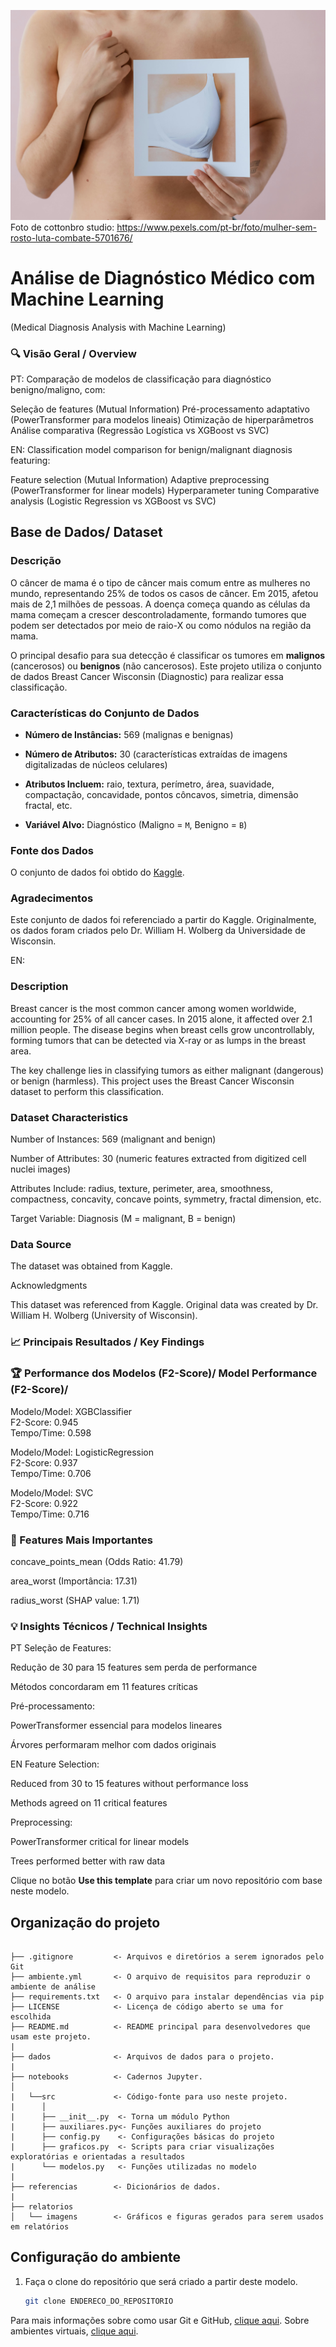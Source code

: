 ![Imagem](relatorios/imagens/pexels-cottonbro-5701676.jpg)
Foto de cottonbro studio: https://www.pexels.com/pt-br/foto/mulher-sem-rosto-luta-combate-5701676/

# Análise de Diagnóstico Médico com Machine Learning
(Medical Diagnosis Analysis with Machine Learning)

### 🔍 Visão Geral / Overview
PT: Comparação de modelos de classificação para diagnóstico benigno/maligno, com:

Seleção de features (Mutual Information)
Pré-processamento adaptativo (PowerTransformer para modelos lineais)
Otimização de hiperparâmetros
Análise comparativa (Regressão Logística vs XGBoost vs SVC)

EN: Classification model comparison for benign/malignant diagnosis featuring:

Feature selection (Mutual Information)
Adaptive preprocessing (PowerTransformer for linear models)
Hyperparameter tuning
Comparative analysis (Logistic Regression vs XGBoost vs SVC)

## Base de Dados/ Dataset

### Descrição
O câncer de mama é o tipo de câncer mais comum entre as mulheres no mundo, representando 25% de todos os casos de câncer. Em 2015, afetou mais de 2,1 milhões de pessoas. A doença começa quando as células da mama começam a crescer descontroladamente, formando tumores que podem ser detectados por meio de raio-X ou como nódulos na região da mama.

O principal desafio para sua detecção é classificar os tumores em **malignos** (cancerosos) ou **benignos** (não cancerosos). Este projeto utiliza o conjunto de dados Breast Cancer Wisconsin (Diagnostic) para realizar essa classificação.

### Características do Conjunto de Dados
- **Número de Instâncias:** 569 (malignas e benignas)
  
- **Número de Atributos:** 30 (características extraídas de imagens digitalizadas de núcleos celulares)
  
- **Atributos Incluem:** raio, textura, perímetro, área, suavidade, compactação, concavidade, pontos côncavos, simetria, dimensão fractal, etc.
  
- **Variável Alvo:** Diagnóstico (Maligno = `M`, Benigno = `B`)

### Fonte dos Dados
O conjunto de dados foi obtido do [Kaggle](https://www.kaggle.com/datasets/yasserh/breast-cancer-dataset/data).

### Agradecimentos
Este conjunto de dados foi referenciado a partir do Kaggle. Originalmente, os dados foram criados pelo Dr. William H. Wolberg da Universidade de Wisconsin.

EN: 
### Description
Breast cancer is the most common cancer among women worldwide, accounting for 25% of all cancer cases. In 2015 alone, it affected over 2.1 million people. The disease begins when breast cells grow uncontrollably, forming tumors that can be detected via X-ray or as lumps in the breast area.

The key challenge lies in classifying tumors as either malignant (dangerous) or benign (harmless). This project uses the Breast Cancer Wisconsin dataset to perform this classification.

### Dataset Characteristics

Number of Instances: 569 (malignant and benign)

Number of Attributes: 30 (numeric features extracted from digitized cell nuclei images)

Attributes Include: radius, texture, perimeter, area, smoothness, compactness, concavity, concave points, symmetry, fractal dimension, etc.

Target Variable: Diagnosis (M = malignant, B = benign)

### Data Source

The dataset was obtained from Kaggle.

Acknowledgments

This dataset was referenced from Kaggle. Original data was created by Dr. William H. Wolberg (University of Wisconsin).

### 📈 Principais Resultados / Key Findings

### 🏆 Performance dos Modelos (F2-Score)/ Model Performance (F2-Score)/

Modelo/Model: XGBClassifier	    
F2-Score: 0.945	      
Tempo/Time: 0.598

Modelo/Model: LogisticRegression	
F2-Score: 0.937	      
Tempo/Time: 0.706

Modelo/Model: SVC	                
F2-Score: 0.922	     
Tempo/Time: 0.716

### 🔑 Features Mais Importantes

concave_points_mean (Odds Ratio: 41.79)

area_worst (Importância: 17.31)

radius_worst (SHAP value: 1.71)

### 💡 Insights Técnicos / Technical Insights

PT
Seleção de Features:

Redução de 30 para 15 features sem perda de performance

Métodos concordaram em 11 features críticas

Pré-processamento:

PowerTransformer essencial para modelos lineares

Árvores performaram melhor com dados originais

EN
Feature Selection:

Reduced from 30 to 15 features without performance loss

Methods agreed on 11 critical features

Preprocessing:

PowerTransformer critical for linear models

Trees performed better with raw data




Clique no botão **Use this template** para criar um novo repositório com base neste modelo.

## Organização do projeto

```

├── .gitignore         <- Arquivos e diretórios a serem ignorados pelo Git
├── ambiente.yml       <- O arquivo de requisitos para reproduzir o ambiente de análise
├── requirements.txt   <- O arquivo para instalar dependências via pip
├── LICENSE            <- Licença de código aberto se uma for escolhida
├── README.md          <- README principal para desenvolvedores que usam este projeto.
|
├── dados              <- Arquivos de dados para o projeto.
|
├── notebooks          <- Cadernos Jupyter. 
│
|   └──src             <- Código-fonte para uso neste projeto.
|      │
|      ├── __init__.py  <- Torna um módulo Python
|      ├── auxiliares.py<- Funções auxiliares do projeto
|      ├── config.py    <- Configurações básicas do projeto
|      ├── graficos.py  <- Scripts para criar visualizações exploratórias e orientadas a resultados
|      └── modelos.py   <- Funções utilizadas no modelo
|
├── referencias        <- Dicionários de dados.
|
├── relatorios        
│   └── imagens        <- Gráficos e figuras gerados para serem usados em relatórios
```

## Configuração do ambiente

1. Faça o clone do repositório que será criado a partir deste modelo.

    ```bash
    git clone ENDERECO_DO_REPOSITORIO
    ```
Para mais informações sobre como usar Git e GitHub, [clique aqui](https://cienciaprogramada.com.br/2021/09/guia-definitivo-git-github/). Sobre ambientes virtuais, [clique aqui](https://cienciaprogramada.com.br/2020/08/ambiente-virtual-projeto-python/).


